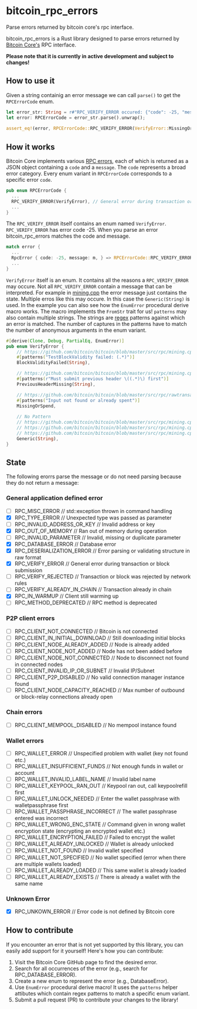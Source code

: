 # bitcoin_rpc_errors
Parse errors returned by bitcoin core's rpc interface.

bitcoin_rpc_errors is a Rust library designed to parse errors returned by [Bitcoin Core's](https://github.com/bitcoin/bitcoin) RPC interface. 

**Please note that it is currently in active development and subject to changes!**

## How to use it
Given a string containig an error message we can call `parse()` to get the `RPCErrorCode` enum.
```rust
let error_str: String = r#"RPC_VERIFY_ERROR occured: {"code": -25, "message": "Input not found or already spent"}"#.to_string();
let error: RPCErrorCode = error_str.parse().unwrap();
        
assert_eq!(error, RPCErrorCode::RPC_VERIFY_ERROR(VerifyError::MissingOrSpend))
```

## How it works
Bitcoin Core implements various [RPC errors](https://github.com/bitcoin/bitcoin/blob/427853ab49f610e971b73ea4cc1d5366747e52b1/src/rpc/protocol.h#L23), 
each of which is returned as a JSON object containing a `code` and a `message`.
The `code` represents a broad error category. Every enum variant in `RPCErrorCode` corresponds to a specific error `code`.

```rust
pub enum RPCErrorCode {
  ...
  RPC_VERIFY_ERROR(VerifyError), // General error during transaction or block submission
  ...
}
```
The `RPC_VERIFY_ERROR` itself contains an enum named `VerifyError`. `RPC_VERIFY_ERROR` has error code -25. When you parse an error bitcoin_rpc_errors matches the code and message.
```rust
match error {
  ...
  RpcError { code: -25, message: m, } => RPCErrorCode::RPC_VERIFY_ERROR(VerifyError::from_str(&m).unwrap())
  ...
}
```
`VerifyError` itself is an enum. It contains all the reasons a `RPC_VERIFY_ERROR` may occure.
Not all `RPC_VERIFY_ERROR` contain a message that can be interpreted.
For example in [mining.cpp](https://github.com/bitcoin/bitcoin/blob/427853ab49f610e971b73ea4cc1d5366747e52b1/src/rpc/mining.cpp#L525) the error message just contains the state.
Multiple erros like this may occure. In this case the `Generic(String)` is used. In the example you can also see how the `EnumError` procedural derive macro works. 
The macro implements the `FromStr` trait for us! `patterns` may also contain multiple strings. 
The strings are [regex](https://docs.rs/regex/latest/regex/) patterns against which an error is matched. 
The number of captures in the patterns have to match the number of anonymous arguments in the enum variant.
```rust
#[derive(Clone, Debug, PartialEq, EnumError)]
pub enum VerifyError {
    // https://github.com/bitcoin/bitcoin/blob/master/src/rpc/mining.cpp#L379
    #[patterns("TestBlockValidity failed: (.*)")]
    BlockValidityFailed(String),

    // https://github.com/bitcoin/bitcoin/blob/master/src/rpc/mining.cpp#L1064
    #[patterns(r"Must submit previous header \((.*)\) first")]
    PreviousHeaderMissing(String),

    // https://github.com/bitcoin/bitcoin/blob/master/src/rpc/rawtransaction.cpp#L697
    #[patterns("Input not found or already spent")]
    MissingOrSpend,
    
    // No Pattern
    // https://github.com/bitcoin/bitcoin/blob/master/src/rpc/mining.cpp#L525
    // https://github.com/bitcoin/bitcoin/blob/master/src/rpc/mining.cpp#L1072
    // https://github.com/bitcoin/bitcoin/blob/master/src/rpc/mining.cpp#L1074
    Generic(String),
}
```

## State
The following erorrs parse the message or do not need parsing because they do not return a message:

### General application defined error
- [ ] RPC_MISC_ERROR			// std::exception thrown in command handling
- [x] RPC_TYPE_ERROR			// Unexpected type was passed as parameter
- [ ] RPC_INVALID_ADDRESS_OR_KEY	// Invalid address or key
- [x] RPC_OUT_OF_MEMORY			// Ran out of memory during operation
- [ ] RPC_INVALID_PARAMETER		// Invalid, missing or duplicate parameter
- [x] RPC_DATABASE_ERROR		// Database error
- [x] RPC_DESERIALIZATION_ERROR		// Error parsing or validating structure in raw format
- [x] RPC_VERIFY_ERROR			// General error during transaction or block submission
- [ ] RPC_VERIFY_REJECTED		// Transaction or block was rejected by network rules
- [ ] RPC_VERIFY_ALREADY_IN_CHAIN	// Transaction already in chain
- [x] RPC_IN_WARMUP			// Client still warming up
- [ ] RPC_METHOD_DEPRECATED		// RPC method is deprecated

### P2P client errors
- [ ] RPC_CLIENT_NOT_CONNECTED		// Bitcoin is not connected
- [ ] RPC_CLIENT_IN_INITIAL_DOWNLOAD	// Still downloading initial blocks
- [ ] RPC_CLIENT_NODE_ALREADY_ADDED    	// Node is already added
- [ ] RPC_CLIENT_NODE_NOT_ADDED        	// Node has not been added before
- [ ] RPC_CLIENT_NODE_NOT_CONNECTED    	// Node to disconnect not found in connected nodes
- [ ] RPC_CLIENT_INVALID_IP_OR_SUBNET  	// Invalid IP/Subnet
- [ ] RPC_CLIENT_P2P_DISABLED          	// No valid connection manager instance found
- [ ] RPC_CLIENT_NODE_CAPACITY_REACHED 	// Max number of outbound or block-relay connections already open

### Chain errors
- [ ] RPC_CLIENT_MEMPOOL_DISABLED	// No mempool instance found

### Wallet errors
- [ ] RPC_WALLET_ERROR			// Unspecified problem with wallet (key not found etc.)
- [ ] RPC_WALLET_INSUFFICIENT_FUNDS	// Not enough funds in wallet or account
- [ ] RPC_WALLET_INVALID_LABEL_NAME	// Invalid label name
- [ ] RPC_WALLET_KEYPOOL_RAN_OUT      	// Keypool ran out, call keypoolrefill first
- [ ] RPC_WALLET_UNLOCK_NEEDED        	// Enter the wallet passphrase with walletpassphrase first
- [ ] RPC_WALLET_PASSPHRASE_INCORRECT 	// The wallet passphrase entered was incorrect
- [ ] RPC_WALLET_WRONG_ENC_STATE      	// Command given in wrong wallet encryption state (encrypting an encrypted wallet etc.)
- [ ] RPC_WALLET_ENCRYPTION_FAILED    	// Failed to encrypt the wallet
- [ ] RPC_WALLET_ALREADY_UNLOCKED     	// Wallet is already unlocked
- [ ] RPC_WALLET_NOT_FOUND            	// Invalid wallet specified
- [ ] RPC_WALLET_NOT_SPECIFIED        	// No wallet specified (error when there are multiple wallets loaded)
- [ ] RPC_WALLET_ALREADY_LOADED       	// This same wallet is already loaded
- [ ] RPC_WALLET_ALREADY_EXISTS       	// There is already a wallet with the same name

### Unknown Error
- [x] RPC_UNKOWN_ERROR // Error code is not defined by Bitcoin core

## How to contribute
If you encounter an error that is not yet supported by this library, you can easily add support for it yourself! Here's how you can contribute:

1. Visit the Bitcoin Core GitHub page to find the desired error.
2. Search for all occurrences of the error (e.g., search for RPC_DATABASE_ERROR).
3. Create a new enum to represent the error (e.g., DatabaseError).
4. Use `EnumError` procedural derive macro! It uses the `patterns` helper attibutes which contain regex patterns to match a specific enum variant. 
6. Submit a pull request (PR) to contribute your changes to the library!
